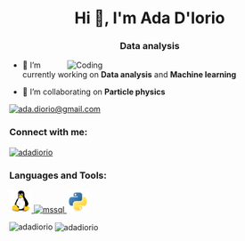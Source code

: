 <h1 align="center">Hi 👋, I'm Ada D'Iorio</h1>
<h3 align="center">Data analysis</h3>
<img align="right" alt="Coding" width="400" src="https://cdn.dribbble.com/users/2704414/screenshots/7466903/media/b08ab576316bd4582fef189f471cd9e5.gif">

- 🔭 I’m currently working on **Data analysis** and **Machine learning**

- 👯 I’m collaborating on **Particle physics**


<a href="mailto:ada.diorio@gmail.com">![ada.diorio@gmail.com](https://img.shields.io/badge/Gmail-D14836?style=for-the-badge&logo=gmail&logoColor=white)</a>

<h3 align="left">Connect with me:</h3>
<p align="left">
<a href="https://www.linkedin.com/in/ada-d-iorio-330097294/" target="blank"><img align="center" src="https://raw.githubusercontent.com/rahuldkjain/github-profile-readme-generator/master/src/images/icons/Social/linked-in-alt.svg" alt="adadiorio" height="30" width="40" /></a>
</p>


<h3 align="left">Languages and Tools:</h3>
<p align="left"> <a href="https://www.linux.org/" target="_blank" rel="noreferrer"> <img src="https://raw.githubusercontent.com/devicons/devicon/master/icons/linux/linux-original.svg" alt="linux" width="40" height="40"/> </a> <a href="https://www.microsoft.com/en-us/sql-server" target="_blank" rel="noreferrer"> <img src="https://www.svgrepo.com/show/303229/microsoft-sql-server-logo.svg" alt="mssql" width="40" height="40"/> </a> <a href="https://www.python.org" target="_blank" rel="noreferrer"> <img src="https://raw.githubusercontent.com/devicons/devicon/master/icons/python/python-original.svg" alt="python" width="40" height="40"/> </a> </p>

<p><img align="left" src="https://github-readme-stats.vercel.app/api/top-langs?username=adadiorio&show_icons=true&locale=en&layout=compact" alt="adadiorio" /></p>

<p>&nbsp;<img align="center" src="https://github-readme-stats.vercel.app/api?username=adadiorio&show_icons=true&locale=en" alt="adadiorio" /></p>
